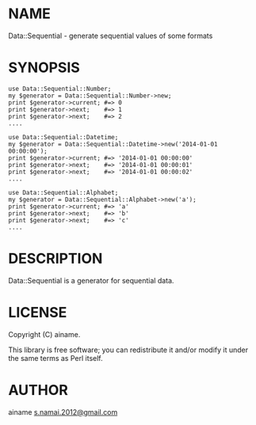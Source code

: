 # NAME

Data::Sequential - generate sequential values of some formats

# SYNOPSIS

    use Data::Sequential::Number;
    my $generator = Data::Sequential::Number->new;
    print $generator->current; #=> 0
    print $generator->next;    #=> 1
    print $generator->next;    #=> 2
    ....

    use Data::Sequential::Datetime;
    my $generator = Data::Sequential::Datetime->new('2014-01-01 00:00:00');
    print $generator->current; #=> '2014-01-01 00:00:00'
    print $generator->next;    #=> '2014-01-01 00:00:01'
    print $generator->next;    #=> '2014-01-01 00:00:02'
    ....

    use Data::Sequential::Alphabet;
    my $generator = Data::Sequential::Alphabet->new('a');
    print $generator->current; #=> 'a'
    print $generator->next;    #=> 'b'
    print $generator->next;    #=> 'c'
    ....

# DESCRIPTION

Data::Sequential is a generator for sequential data.

# LICENSE

Copyright (C) ainame.

This library is free software; you can redistribute it and/or modify
it under the same terms as Perl itself.

# AUTHOR

ainame <s.namai.2012@gmail.com>
